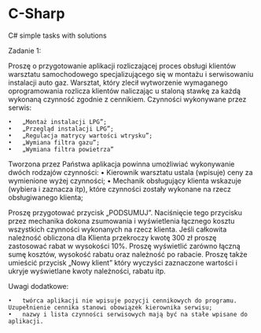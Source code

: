 # C-Sharp
C# simple tasks with solutions


Zadanie 1:

Proszę o przygotowanie aplikacji rozliczającej proces obsługi klientów warsztatu samochodowego specjalizującego się w montażu i serwisowaniu instalacji auto gaz. Warsztat, który zlecił wytworzenie wymaganego oprogramowania rozlicza klientów naliczając u
staloną stawkę za każdą wykonaną czynność zgodnie z cennikiem. Czynności wykonywane przez serwis:

    •	„Montaż instalacji LPG”;
    •	„Przegląd instalacji LPG”;
    •	„Regulacja matrycy wartości wtrysku”;
    •	„Wymiana filtra gazu”;
    •	„Wymiana filtra powietrza”
Tworzona przez Państwa aplikacja powinna umożliwiać wykonywanie dwóch rodzajów czynności:
    •	Kierownik warsztatu ustala (wpisuje) ceny za wymienione wyżej czynności;
    •	Mechanik obsługujący klienta wskazuje (wybiera i zaznacza itp), które czynności zostały wykonane na rzecz obsługiwanego klienta;

Proszę przygotować przycisk „PODSUMUJ”. Naciśnięcie tego przycisku przez mechanika dokona zsumowania i wyświetlenia łącznego kosztu wszystkich czynności wykonanych na rzecz klienta.
Jeśli całkowita należność obliczona dla Klienta przekroczy kwotę 300 zł proszę zastosować rabat w wysokości 10%. 
Proszę wyświetlić zarówno łączną sumę kosztów, wysokość rabatu oraz należność po rabacie. Proszę także umieścić przycisk 
„Nowy klient” który wyczyści zaznaczone wartości i ukryje wyświetlane kwoty należności, rabatu itp.

 Uwagi dodatkowe:
 
    •	twórca aplikacji nie wpisuje pozycji cennikowych do programu. Uzupełnienie cennika stanowi obowiązek kierownika serwisu;
    •	nazwy i lista czynności serwisowych mają być na stałe wpisane do aplikacji.
